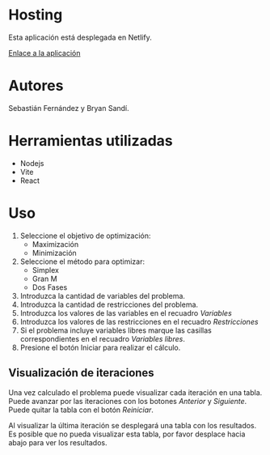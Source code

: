 # Hosting
Esta aplicación está desplegada en Netlify.

[Enlace a la aplicación](https://simplex-app.netlify.app/)

# Autores
Sebastián Fernández y Bryan Sandí.

# Herramientas utilizadas
 - Nodejs
 - Vite
 - React

 # Uso

 1. Seleccione el objetivo de optimización:
    - Maximización
    - Minimización
 2. Seleccione el método para optimizar:
    - Simplex
    - Gran M
    - Dos Fases
 3. Introduzca la cantidad de variables del problema.
 4. Introduzca la cantidad de restricciones del problema.
 5. Introduzca los valores de las variables en el recuadro *Variables*
 6. Introduzca los valores de las restricciones en el recuadro *Restricciones*
 7. Si el problema incluye variables libres marque las casillas correspondientes en el recuadro *Variables libres*.
 8. Presione el botón Iniciar para realizar el cálculo.

 ## Visualización de iteraciones
 Una vez calculado el problema puede visualizar cada iteración en una tabla.
 Puede avanzar por las iteraciones con los botones *Anterior* y *Siguiente*.
 Puede quitar la tabla con el botón *Reiniciar*.

 Al visualizar la última iteración se desplegará una tabla con los resultados.
 Es posible que no pueda visualizar esta tabla, por favor desplace hacia abajo para ver los resultados.
